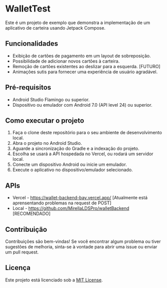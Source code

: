 ﻿# WalletTest

Este é um projeto de exemplo que demonstra a implementação de um aplicativo de carteira usando Jetpack Compose.

## Funcionalidades

-   Exibição de cartões de pagamento em um layout de sobreposição.
-   Possibilidade de adicionar novos cartões à carteira.
-   Remoção de cartões existentes ao deslizar para a esquerda. [FUTURO]
-   Animações sutis para fornecer uma experiência de usuário agradável.

## Pré-requisitos

-   Android Studio Flamingo ou superior.
-   Dispositivo ou emulador com Android 7.0 (API level 24) ou superior.

## Como executar o projeto

1.  Faça o clone deste repositório para o seu ambiente de desenvolvimento local.
2.  Abra o projeto no Android Studio.
3.  Aguarde a sincronização do Gradle e a indexação do projeto.
4.  Escolha se usará a API hospedada no Vercel, ou rodará um servidor local.
5.  Conecte um dispositivo Android ou inicie um emulador.
6.  Execute o aplicativo no dispositivo/emulador selecionado.

## APIs
- Vercel - https://wallet-backend-bay.vercel.app/ [Atualmente está aprensentando problemas na request de POST]
- Local - https://github.com/MirellaLDSPro/walletBackend [RECOMENDADO]

## Contribuição

Contribuições são bem-vindas! Se você encontrar algum problema ou tiver sugestões de melhoria, sinta-se à vontade para abrir uma issue ou enviar um pull request.

## Licença

Este projeto está licenciado sob a [MIT License](https://chat.openai.com/c/LICENSE).
